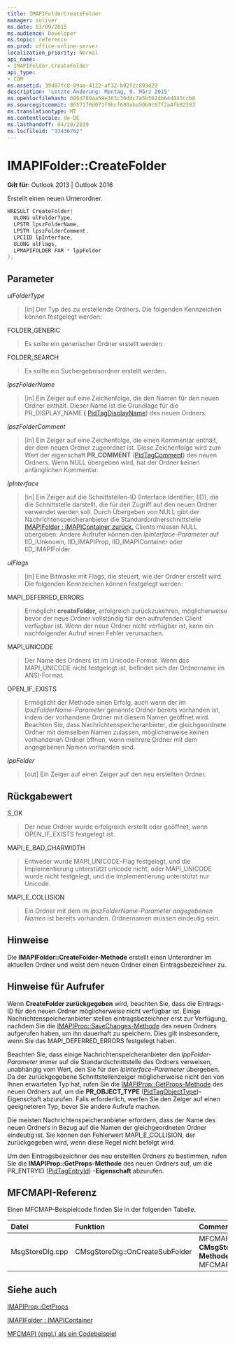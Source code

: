 ```yaml
---
title: IMAPIFolderCreateFolder
manager: soliver
ms.date: 03/09/2015
ms.audience: Developer
ms.topic: reference
ms.prod: office-online-server
localization_priority: Normal
api_name:
- IMAPIFolder.CreateFolder
api_type:
- COM
ms.assetid: 39d07fc8-09aa-4122-af32-b02f2c893d29
description: 'Letzte Änderung: Montag, 9. März 2015'
ms.openlocfilehash: 606d780aa59e363c30ddc7a5b562db64d845ccb0
ms.sourcegitcommit: 8657170d071f9bcf680aba50b9c07f2a4fb82283
ms.translationtype: MT
ms.contentlocale: de-DE
ms.lasthandoff: 04/28/2019
ms.locfileid: "33436762"
---
```

# <a name="imapifoldercreatefolder"></a>IMAPIFolder::CreateFolder

  
  
**Gilt für**: Outlook 2013 | Outlook 2016 
  
Erstellt einen neuen Unterordner.
  
```cpp
HRESULT CreateFolder(
  ULONG ulFolderType,
  LPSTR lpszFolderName,
  LPSTR lpszFolderComment,
  LPCIID lpInterface,
  ULONG ulFlags,
  LPMAPIFOLDER FAR * lppFolder
);
```

## <a name="parameters"></a>Parameter

 _ulFolderType_
  
> [in] Der Typ des zu erstellende Ordners. Die folgenden Kennzeichen können festgelegt werden:
    
FOLDER_GENERIC 
  
> Es sollte ein generischer Ordner erstellt werden.
    
FOLDER_SEARCH 
  
> Es sollte ein Suchergebnisordner erstellt werden.
    
 _lpszFolderName_
  
> [in] Ein Zeiger auf eine Zeichenfolge, die den Namen für den neuen Ordner enthält. Dieser Name ist die Grundlage für die PR_DISPLAY_NAME **(** [PidTagDisplayName](pidtagdisplayname-canonical-property.md)) des neuen Ordners.
    
 _lpszFolderComment_
  
> [in] Ein Zeiger auf eine Zeichenfolge, die einen Kommentar enthält, der dem neuen Ordner zugeordnet ist. Diese Zeichenfolge wird zum Wert der eigenschaft **PR_COMMENT** ([PidTagComment](pidtagcomment-canonical-property.md)) des neuen Ordners. Wenn NULL übergeben wird, hat der Ordner keinen anfänglichen Kommentar.
    
 _lpInterface_
  
> [in] Ein Zeiger auf die Schnittstellen-ID (Interface Identifier, IID), die die Schnittstelle darstellt, die für den Zugriff auf den neuen Ordner verwendet werden soll. Durch Übergeben von NULL gibt der Nachrichtenspeicheranbieter die Standardordnerschnittstelle [IMAPIFolder : IMAPIContainer zurück.](imapifolderimapicontainer.md) Clients müssen NULL übergeben. Andere Aufrufer können den  _lpInterface-Parameter_ auf IID_IUnknown, IID_IMAPIProp, IID_IMAPIContainer oder IID_IMAPIFolder. 
    
 _ulFlags_
  
> [in] Eine Bitmaske mit Flags, die steuert, wie der Ordner erstellt wird. Die folgenden Kennzeichen können festgelegt werden:
    
MAPI_DEFERRED_ERRORS 
  
> Ermöglicht **createFolder,** erfolgreich zurückzukehren, möglicherweise bevor der neue Ordner vollständig für den aufrufenden Client verfügbar ist. Wenn der neue Ordner nicht verfügbar ist, kann ein nachfolgender Aufruf einen Fehler verursachen. 
    
MAPI_UNICODE 
  
> Der Name des Ordners ist im Unicode-Format. Wenn das MAPI_UNICODE nicht festgelegt ist, befindet sich der Ordnername im ANSI-Format.
    
OPEN_IF_EXISTS 
  
> Ermöglicht der Methode einen Erfolg, auch wenn der im  _lpszFolderName-Parameter_ genannte Ordner bereits vorhanden ist, indem der vorhandene Ordner mit diesem Namen geöffnet wird. Beachten Sie, dass Nachrichtenspeicheranbieter, die gleichgeordnete Ordner mit demselben Namen zulassen, möglicherweise keinen vorhandenen Ordner öffnen, wenn mehrere Ordner mit dem angegebenen Namen vorhanden sind. 
    
 _lppFolder_
  
> [out] Ein Zeiger auf einen Zeiger auf den neu erstellten Ordner.
    
## <a name="return-value"></a>Rückgabewert

S_OK 
  
> Der neue Ordner wurde erfolgreich erstellt oder geöffnet, wenn OPEN_IF_EXISTS festgelegt ist.
    
MAPI_E_BAD_CHARWIDTH 
  
> Entweder wurde MAPI_UNICODE-Flag festgelegt, und die Implementierung unterstützt unicode nicht, oder MAPI_UNICODE wurde nicht festgelegt, und die Implementierung unterstützt nur Unicode.
    
MAPI_E_COLLISION 
  
> Ein Ordner mit dem im  _lpszFolderName-Parameter angegebenen Namen_ ist bereits vorhanden. Ordnernamen müssen eindeutig sein. 
    
## <a name="remarks"></a>Hinweise

Die **IMAPIFolder::CreateFolder-Methode** erstellt einen Unterordner im aktuellen Ordner und weist dem neuen Ordner einen Eintragsbezeichner zu. 
  
## <a name="notes-to-callers"></a>Hinweise für Aufrufer

Wenn **CreateFolder zurückgegeben** wird, beachten Sie, dass die Eintrags-ID für den neuen Ordner möglicherweise nicht verfügbar ist. Einige Nachrichtenspeicheranbieter stellen eintragsbezeichner erst zur Verfügung, nachdem Sie die [IMAPIProp::SaveChanges-Methode](imapiprop-savechanges.md) des neuen Ordners aufgerufen haben, um ihn dauerhaft zu speichern. Dies gilt insbesondere, wenn Sie das MAPI_DEFERRED_ERRORS festgelegt haben. 
  
Beachten Sie, dass einige Nachrichtenspeicheranbieter den  _lppFolder-Parameter_ immer auf die Standardschnittstelle des Ordners verweisen, unabhängig vom Wert, den Sie für den  _lpInterface-Parameter_ übergeben. Da der zurückgegebene Schnittstellenzeiger möglicherweise nicht den von Ihnen erwarteten Typ hat, rufen Sie die [IMAPIProp::GetProps-Methode](imapiprop-getprops.md) des neuen Ordners auf, um die **PR_OBJECT_TYPE** ([PidTagObjectType](pidtagobjecttype-canonical-property.md))-Eigenschaft abzurufen. Falls erforderlich, werfen Sie den Zeiger auf einen geeigneteren Typ, bevor Sie andere Aufrufe machen.
  
Die meisten Nachrichtenspeicheranbieter erfordern, dass der Name des neuen Ordners in Bezug auf die Namen der gleichgeordneten Ordner eindeutig ist. Sie können den Fehlerwert MAPI_E_COLLISION, der zurückgegeben wird, wenn diese Regel nicht befolgt wird. 
  
Um den Eintragsbezeichner des neu erstellten Ordners zu bestimmen, rufen Sie die **IMAPIProp::GetProps-Methode** des neuen Ordners auf, um die PR_ENTRYID ([PidTagEntryId](pidtagentryid-canonical-property.md)) **-Eigenschaft** abzurufen.
  
## <a name="mfcmapi-reference"></a>MFCMAPI-Referenz

Einen MFCMAP-Beispielcode finden Sie in der folgenden Tabelle.
  
|**Datei**|**Funktion**|**Comment**|
|:-----|:-----|:-----|
|MsgStoreDlg.cpp  <br/> |CMsgStoreDlg::OnCreateSubFolder  <br/> |MFCMAPI verwendet die **CMsgStoreDlg::OnCreateSubFolder-Methode,** um neue Ordner in MFCMAPI zu erstellen.  <br/> |
   
## <a name="see-also"></a>Siehe auch



[IMAPIProp::GetProps](imapiprop-getprops.md)
  
[IMAPIFolder : IMAPIContainer](imapifolderimapicontainer.md)


[MFCMAPI (engl.) als ein Codebeispiel](mfcmapi-as-a-code-sample.md)

